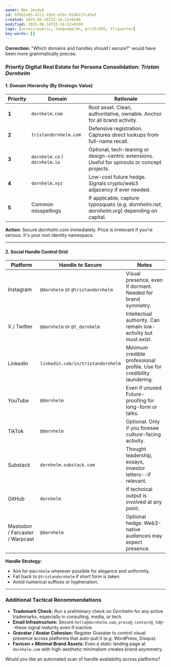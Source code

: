 ```yaml
---
owner: Ben Jendyk
id: 97681e05-d2c2-43e5-bfbc-03d6227c45af
created: 2025-05-26T22:10:21+0200
modified: 2025-06-14T15:16:52+0200
tags: [access/public, language/en, pr/25/085, tf/quarter]
key-words: []
---
```


**Correction:** "Which domains and handles should I secure?" would have been more grammatically precise.

### Priority Digital Real Estate for Persona Consolidation: _Tristan Dornhelm_

#### 1. **Domain Hierarchy (By Strategic Value)**

| Priority | Domain | Rationale | 
| ---- | ---- | ----  |
| **1** | `dornhelm.com` | Root asset. Clean, authoritative, ownable. Anchor for all brand activity. | 
| **2** | `tristandornhelm.com` | Defensive registration. Captures direct lookups from full-name recall. | 
| **3** | `dornhelm.co` / `dornhelm.io` | Optional, tech-leaning or design-centric extensions. Useful for spinouts or concept projects. | 
| **4** | `dornhelm.xyz` | Low-cost future hedge. Signals crypto/web3 adjacency if ever needed. | 
| **5** | Common misspellings | If applicable, capture typosquats (e.g. _dornhelm.net_, _dornhelm.org_) depending on capital. | 

**Action:** Secure _dornhelm.com_ immediately. Price is irrelevant if you're serious. It's your root identity namespace.
* * *

#### 2. **Social Handle Control Grid**

| Platform | Handle to Secure | Notes | 
| ---- | ---- | ----  |
| Instagram | `@dornhelm` or `@tristandornhelm` | Visual presence, even if dormant. Needed for brand symmetry. | 
| X / Twitter | `@dornhelm` or `@t_dornhelm` | Intellectual authority. Can remain low-activity but must exist. | 
| LinkedIn | `linkedin.com/in/tristandornhelm` | Minimum credible professional profile. Use for credibility laundering. | 
| YouTube | `@dornhelm` | Even if unused. Future-proofing for long-form or talks. | 
| TikTok | `@dornhelm` | Optional. Only if you foresee culture-facing activity. | 
| Substack | `dornhelm.substack.com` | Thought leadership, essays, investor letters--if relevant. | 
| GitHub | `dornhelm` | If technical output is involved at any point. | 
| Mastodon / Farcaster / Warpcast | `@dornhelm` | Optional hedge. Web3-native audiences may expect presence. | 

**Handle Strategy:**

- Aim for `@dornhelm` wherever possible for elegance and uniformity.
- Fall back to `@tristandornhelm` if short form is taken.
- Avoid numerical suffixes or hyphenation.
* * *

### Additional Tactical Recommendations

- **Trademark Check:** Run a preliminary check on _Dornhelm_ for any active trademarks, especially in consulting, media, or tech.
- **Email Infrastructure:** Secure `hello@dornhelm.com`, `press@`, `contact@`, `td@`--these signal maturity even if inactive.
- **Gravatar / Avatar Cohesion:** Register Gravatar to control visual presence across platforms that auto-pull it (e.g. WordPress, Disqus).
- **Favicon + Minimal Brand Assets:** Even a static landing page at `dornhelm.com` with high-aesthetic minimalism creates brand asymmetry.

Would you like an automated scan of handle availability across platforms?